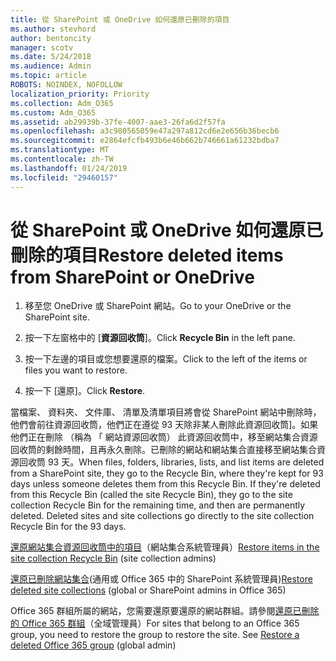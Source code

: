 ```yaml
---
title: 從 SharePoint 或 OneDrive 如何還原已刪除的項目
ms.author: stevhord
author: bentoncity
manager: scotv
ms.date: 5/24/2018
ms.audience: Admin
ms.topic: article
ROBOTS: NOINDEX, NOFOLLOW
localization_priority: Priority
ms.collection: Adm_O365
ms.custom: Adm_O365
ms.assetid: ab29939b-37fe-4007-aae3-26fa6d2f57fa
ms.openlocfilehash: a3c980565059e47a297a812cd6e2e656b36becb6
ms.sourcegitcommit: e2864efcfb493b6e46b662b746661a61232bdba7
ms.translationtype: MT
ms.contentlocale: zh-TW
ms.lasthandoff: 01/24/2019
ms.locfileid: "29460157"
---
```

# <a name="restore-deleted-items-from-sharepoint-or-onedrive"></a><span data-ttu-id="d80a0-102">從 SharePoint 或 OneDrive 如何還原已刪除的項目</span><span class="sxs-lookup"><span data-stu-id="d80a0-102">Restore deleted items from SharePoint or OneDrive</span></span>

1. <span data-ttu-id="d80a0-103">移至您 OneDrive 或 SharePoint 網站。</span><span class="sxs-lookup"><span data-stu-id="d80a0-103">Go to your OneDrive or the SharePoint site.</span></span>
    
2. <span data-ttu-id="d80a0-104">按一下左窗格中的 [**資源回收筒**]。</span><span class="sxs-lookup"><span data-stu-id="d80a0-104">Click **Recycle Bin** in the left pane.</span></span> 
    
3. <span data-ttu-id="d80a0-105">按一下左邊的項目或您想要還原的檔案。</span><span class="sxs-lookup"><span data-stu-id="d80a0-105">Click to the left of the items or files you want to restore.</span></span>
    
4. <span data-ttu-id="d80a0-106">按一下 [還原]。</span><span class="sxs-lookup"><span data-stu-id="d80a0-106">Click **Restore**.</span></span> 
    
<span data-ttu-id="d80a0-p101">當檔案、 資料夾、 文件庫、 清單及清單項目將會從 SharePoint 網站中刪除時，他們會前往資源回收筒，他們正在遵從 93 天除非某人刪除此資源回收筒]。如果他們正在刪除 （稱為 「 網站資源回收筒） 此資源回收筒中，移至網站集合資源回收筒的剩餘時間，且再永久刪除。已刪除的網站和網站集合直接移至網站集合資源回收筒 93 天。</span><span class="sxs-lookup"><span data-stu-id="d80a0-p101">When files, folders, libraries, lists, and list items are deleted from a SharePoint site, they go to the Recycle Bin, where they're kept for 93 days unless someone deletes them from this Recycle Bin. If they're deleted from this Recycle Bin (called the site Recycle Bin), they go to the site collection Recycle Bin for the remaining time, and then are permanently deleted. Deleted sites and site collections go directly to the site collection Recycle Bin for the 93 days.</span></span>
  
<span data-ttu-id="d80a0-110">[還原網站集合資源回收筒中的項目](https://go.microsoft.com/fwlink/?linkid=867800)（網站集合系統管理員）</span><span class="sxs-lookup"><span data-stu-id="d80a0-110">[Restore items in the site collection Recycle Bin](https://go.microsoft.com/fwlink/?linkid=867800) (site collection admins)</span></span> 
  
<span data-ttu-id="d80a0-111">[還原已刪除網站集合](https://go.microsoft.com/fwlink/?linkid=867660)(通用或 Office 365 中的 SharePoint 系統管理員)</span><span class="sxs-lookup"><span data-stu-id="d80a0-111">[Restore deleted site collections](https://go.microsoft.com/fwlink/?linkid=867660) (global or SharePoint admins in Office 365)</span></span> 
  
<span data-ttu-id="d80a0-p102">Office 365 群組所屬的網站，您需要還原要還原的網站群組。請參閱[還原已刪除的 Office 365 群組](https://go.microsoft.com/fwlink/?linkid=867802)（全域管理員）</span><span class="sxs-lookup"><span data-stu-id="d80a0-p102">For sites that belong to an Office 365 group, you need to restore the group to restore the site. See [Restore a deleted Office 365 group](https://go.microsoft.com/fwlink/?linkid=867802) (global admin)</span></span> 
  

